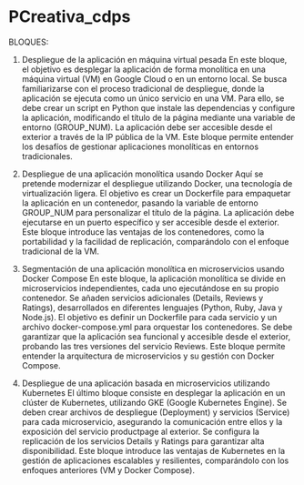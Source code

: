 # PCreativa_cdps
BLOQUES:

1. Despliegue de la aplicación en máquina virtual pesada
En este bloque, el objetivo es desplegar la aplicación de forma monolítica en una máquina virtual (VM) en Google Cloud o en un entorno local. Se busca familiarizarse con el proceso tradicional de despliegue, donde la aplicación se ejecuta como un único servicio en una VM. Para ello, se debe crear un script en Python que instale las dependencias y configure la aplicación, modificando el título de la página mediante una variable de entorno (GROUP_NUM). La aplicación debe ser accesible desde el exterior a través de la IP pública de la VM. Este bloque permite entender los desafíos de gestionar aplicaciones monolíticas en entornos tradicionales.

2. Despliegue de una aplicación monolítica usando Docker
Aquí se pretende modernizar el despliegue utilizando Docker, una tecnología de virtualización ligera. El objetivo es crear un Dockerfile para empaquetar la aplicación en un contenedor, pasando la variable de entorno GROUP_NUM para personalizar el título de la página. La aplicación debe ejecutarse en un puerto específico y ser accesible desde el exterior. Este bloque introduce las ventajas de los contenedores, como la portabilidad y la facilidad de replicación, comparándolo con el enfoque tradicional de la VM.

3. Segmentación de una aplicación monolítica en microservicios usando Docker Compose
En este bloque, la aplicación monolítica se divide en microservicios independientes, cada uno ejecutándose en su propio contenedor. Se añaden servicios adicionales (Details, Reviews y Ratings), desarrollados en diferentes lenguajes (Python, Ruby, Java y Node.js). El objetivo es definir un Dockerfile para cada servicio y un archivo docker-compose.yml para orquestar los contenedores. Se debe garantizar que la aplicación sea funcional y accesible desde el exterior, probando las tres versiones del servicio Reviews. Este bloque permite entender la arquitectura de microservicios y su gestión con Docker Compose.

4. Despliegue de una aplicación basada en microservicios utilizando Kubernetes
El último bloque consiste en desplegar la aplicación en un clúster de Kubernetes, utilizando GKE (Google Kubernetes Engine). Se deben crear archivos de despliegue (Deployment) y servicios (Service) para cada microservicio, asegurando la comunicación entre ellos y la exposición del servicio productpage al exterior. Se configura la replicación de los servicios Details y Ratings para garantizar alta disponibilidad. Este bloque introduce las ventajas de Kubernetes en la gestión de aplicaciones escalables y resilientes, comparándolo con los enfoques anteriores (VM y Docker Compose).
